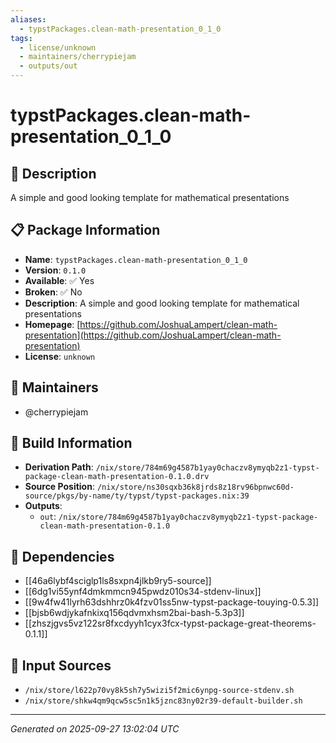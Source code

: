 ```yaml
---
aliases:
  - typstPackages.clean-math-presentation_0_1_0
tags:
  - license/unknown
  - maintainers/cherrypiejam
  - outputs/out
---
```


# typstPackages.clean-math-presentation_0_1_0

## 📝 Description

A simple and good looking template for mathematical presentations

## 📋 Package Information

- **Name**: `typstPackages.clean-math-presentation_0_1_0`
- **Version**: `0.1.0`
- **Available**: ✅ Yes
- **Broken**: ✅ No
- **Description**: A simple and good looking template for mathematical presentations
- **Homepage**: [https://github.com/JoshuaLampert/clean-math-presentation](https://github.com/JoshuaLampert/clean-math-presentation)
- **License**: `unknown`
## 👥 Maintainers

- @cherrypiejam


## 🔧 Build Information

- **Derivation Path**: `/nix/store/784m69g4587b1yay0chaczv8ymyqb2z1-typst-package-clean-math-presentation-0.1.0.drv`
- **Source Position**: `/nix/store/ns30sqxb36k8jrds8z18rv96bpnwc60d-source/pkgs/by-name/ty/typst/typst-packages.nix:39`
- **Outputs**:
  - `out`:  `/nix/store/784m69g4587b1yay0chaczv8ymyqb2z1-typst-package-clean-math-presentation-0.1.0`

## 🔗 Dependencies

- [[46a6lybf4sciglp1ls8sxpn4jlkb9ry5-source]]
- [[6dg1vi55ynf4dmkmmcn945pwdz010s34-stdenv-linux]]
- [[9w4fw41lyrh63dshhrz0k4fzv01ss5nw-typst-package-touying-0.5.3]]
- [[bjsb6wdjykafnkixq156qdvmxhsm2bai-bash-5.3p3]]
- [[zhszjgvs5vz122sr8fxcdyyh1cyx3fcx-typst-package-great-theorems-0.1.1]]

## 📁 Input Sources

- `/nix/store/l622p70vy8k5sh7y5wizi5f2mic6ynpg-source-stdenv.sh`
- `/nix/store/shkw4qm9qcw5sc5n1k5jznc83ny02r39-default-builder.sh`

---
*Generated on 2025-09-27 13:02:04 UTC*
